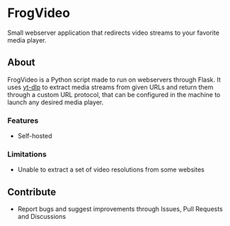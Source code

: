 # FrogVideo
Small webserver application that redirects video streams to your favorite media player.

## About
FrogVideo is a Python script made to run on webservers through Flask. It uses [yt-dlp](https://github.com/yt-dlp/yt-dlp) to extract media streams from given URLs and return them through a custom URL protocol, that can be configured in the machine to launch any desired media player.

### Features
* Self-hosted

### Limitations
* Unable to extract a set of video resolutions from some websites

## Contribute
* Report bugs and suggest improvements through Issues, Pull Requests and Discussions
